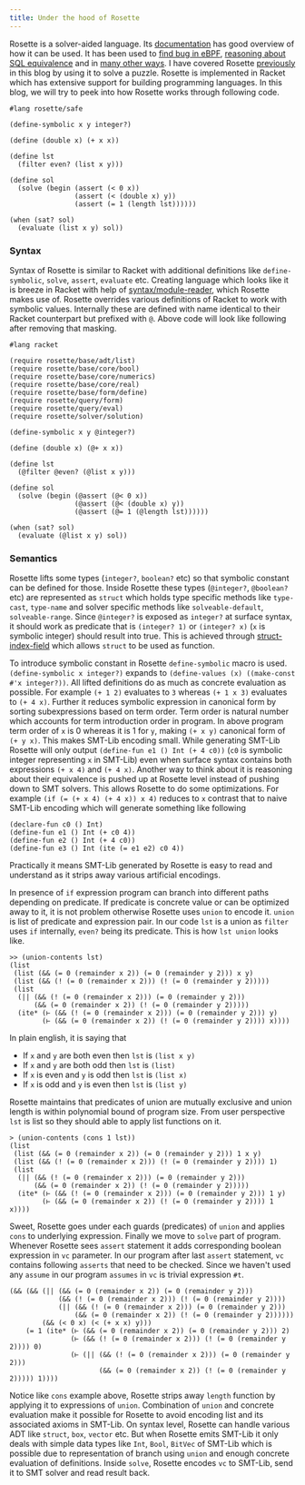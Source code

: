```yaml
---   
title: Under the hood of Rosette
---
```


Rosette is a solver-aided language. Its [documentation](https://docs.racket-lang.org/rosette-guide/index.html) has good overview of how it can
be used. It has been used to [find bug in eBPF](https://github.com/uw-unsat/jitterbug), [reasoning about SQL equivalence](https://medium.com/@uwdb/introducing-cosette-527898504bd6)
and in [many other ways](https://emina.github.io/rosette/apps.html). I have covered Rosette [previously](https://rdivyanshu.github.io/ma122.html) in this blog by using it to solve a puzzle. Rosette is implemented
in Racket which has extensive support for building programming languages. In this blog, we will try to peek into how Rosette works through following code.

~~~{.racket}
#lang rosette/safe

(define-symbolic x y integer?)

(define (double x) (+ x x))

(define lst
  (filter even? (list x y)))

(define sol
  (solve (begin (assert (< 0 x))
                (assert (< (double x) y))
                (assert (= 1 (length lst))))))

(when (sat? sol)
  (evaluate (list x y) sol))
~~~

### Syntax
Syntax of Rosette is similar to Racket with additional definitions like `define-symbolic`, `solve`, `assert`, 
`evaluate` etc. Creating language which looks like it is breeze in Racket with help of [syntax/module-reader](https://docs.racket-lang.org/guide/syntax_module-reader.html), which Rosette makes use of. Rosette overrides various definitions of Racket to work with symbolic values. 
Internally these are defined with name identical to their Racket counterpart but prefixed with `@`. Above code will look like following 
after removing that masking.

~~~{.racket}
#lang racket

(require rosette/base/adt/list)
(require rosette/base/core/bool)
(require rosette/base/core/numerics)
(require rosette/base/core/real)
(require rosette/base/form/define)
(require rosette/query/form)
(require rosette/query/eval)
(require rosette/solver/solution)

(define-symbolic x y @integer?)

(define (double x) (@+ x x))

(define lst
  (@filter @even? (@list x y)))

(define sol
  (solve (begin (@assert (@< 0 x))
                (@assert (@< (double x) y))
                (@assert (@= 1 (@length lst))))))

(when (sat? sol)
  (evaluate (@list x y) sol))
~~~

### Semantics

Rosette lifts some types (`integer?`, `boolean?` etc) so that symbolic constant can be defined for those. 
Inside Rosette these types (`@integer?`, `@boolean?` etc) are represented as `struct` which holds type specific methods 
like `type-cast`, `type-name` and solver specific methods like `solveable-default`, `solveable-range`. 
Since `@integer?` is exposed as `integer?` at surface syntax, it should work as predicate that is `(integer? 1)` or `(integer? x)` 
(`x` is symbolic integer) should result into true. This is achieved through [struct-index-field](https://docs.racket-lang.org/reference/define-struct.html#%28form._%28%28lib._racket%2Fprivate%2Fbase..rkt%29._struct-field-index%29%29) which allows `struct` to be used as function.

To introduce symbolic constant in Rosette `define-symbolic` macro is used.
`(define-symbolic x integer?)` expands to `(define-values (x) ((make-const #'x integer?))`. All lifted definitions
do as much as concrete evaluation as possible. For example `(+ 1 2)` evaluates to `3`
whereas `(+ 1 x 3)` evaluates to `(+ 4 x)`. Further it reduces 
 symbolic expression in canonical form by sorting subexpressions based on term order. Term order is natural
number which accounts for term introduction order in program. In above program term order of `x` is 0 whereas it is 1 for `y`,
making `(+ x y)` canonical form of `(+ y x)`. This makes SMT-Lib encoding small. While generating SMT-Lib Rosette will only output 
`(define-fun e1 () Int (+ 4 c0))` (`c0` is symbolic integer representing `x` in SMT-Lib) 
even when surface syntax contains both expressions `(+ x 4)` and `(+ 4 x)`.
Another way to think about it is reasoning about their equivalence is pushed up at Rosette level instead of 
pushing down to SMT solvers. This allows Rosette to do some optimizations. For example `(if (= (+ x 4) (+ 4 x)) x 4)` 
reduces to `x` contrast that to naive SMT-Lib encoding which will generate something like following

~~~{.racket}
(declare-fun c0 () Int)
(define-fun e1 () Int (+ c0 4))
(define-fun e2 () Int (+ 4 c0))
(define-fun e3 () Int (ite (= e1 e2) c0 4))
~~~

Practically it means SMT-Lib generated by Rosette is easy to read and understand as it strips away various artificial
encodings.

In presence of `if` expression program can branch into different paths depending on predicate. If predicate is concrete value
or can be optimized away to it, it is not problem otherwise Rosette uses `union` to encode it. `union` is list of 
predicate and expression pair. In our code `lst` is a union  as `filter` uses `if` internally, `even?` being its predicate. 
This is how `lst union` looks like.

~~~{.racket}
>> (union-contents lst)
(list
 (list (&& (= 0 (remainder x 2)) (= 0 (remainder y 2))) x y)
 (list (&& (! (= 0 (remainder x 2))) (! (= 0 (remainder y 2)))))
 (list
  (|| (&& (! (= 0 (remainder x 2))) (= 0 (remainder y 2))) 
      (&& (= 0 (remainder x 2)) (! (= 0 (remainder y 2)))))
  (ite* (⊢ (&& (! (= 0 (remainder x 2))) (= 0 (remainder y 2))) y) 
        (⊢ (&& (= 0 (remainder x 2)) (! (= 0 (remainder y 2)))) x))))
~~~

In plain english, it is saying that

* If `x` and `y` are both even then `lst` is `(list x y)`
* If `x` and `y` are both odd then `lst` is `(list)`
* If `x` is even and `y` is odd then `lst` is `(list x)`
* If `x` is odd and `y` is even then `lst` is `(list y)`

Rosette maintains that predicates of union are mutually exclusive and union length 
is within polynomial bound of program size. From user perspective `lst` is 
list so they should able to apply list functions on it.

~~~{.racket}
> (union-contents (cons 1 lst))
(list
 (list (&& (= 0 (remainder x 2)) (= 0 (remainder y 2))) 1 x y)
 (list (&& (! (= 0 (remainder x 2))) (! (= 0 (remainder y 2)))) 1)
 (list
  (|| (&& (! (= 0 (remainder x 2))) (= 0 (remainder y 2))) 
      (&& (= 0 (remainder x 2)) (! (= 0 (remainder y 2)))))
  (ite* (⊢ (&& (! (= 0 (remainder x 2))) (= 0 (remainder y 2))) 1 y) 
        (⊢ (&& (= 0 (remainder x 2)) (! (= 0 (remainder y 2)))) 1 x))))

~~~

Sweet, Rosette goes under each guards (predicates) of `union` and applies `cons` to underlying
expression. Finally we move to `solve` part of program. Whenever Rosette sees `assert` statement
it adds corresponding boolean expression in `vc` parameter. In our program after last `assert`
statement, `vc` contains following `asserts` that need to be checked. Since we haven't used any
`assume` in our program `assumes` in `vc` is trivial expression `#t`. 

~~~{.racket}
(&& (&& (|| (&& (= 0 (remainder x 2)) (= 0 (remainder y 2)))
            (&& (! (= 0 (remainder x 2))) (! (= 0 (remainder y 2))))
            (|| (&& (! (= 0 (remainder x 2))) (= 0 (remainder y 2)))
                (&& (= 0 (remainder x 2)) (! (= 0 (remainder y 2))))))
        (&& (< 0 x) (< (+ x x) y)))
    (= 1 (ite* (⊢ (&& (= 0 (remainder x 2)) (= 0 (remainder y 2))) 2)
               (⊢ (&& (! (= 0 (remainder x 2))) (! (= 0 (remainder y 2)))) 0)
               (⊢ (|| (&& (! (= 0 (remainder x 2))) (= 0 (remainder y 2)))
                      (&& (= 0 (remainder x 2)) (! (= 0 (remainder y 2))))) 1))))

~~~
Notice like  `cons` example above, Rosette strips away `length` function by applying it to expressions of `union`.
Combination of `union` and concrete evaluation make it possible for Rosette to avoid encoding
list and its associated axioms in SMT-Lib. On
syntax level, Rosette can handle various ADT like `struct`, `box`, `vector` etc. But when Rosette emits SMT-Lib
it only deals with simple data types like `Int`, `Bool`, `BitVec` of SMT-Lib which is possible due to representation of
branch using `union` and enough concrete evaluation of definitions. Inside `solve`, Rosette encodes `vc` to SMT-Lib, 
send it to SMT solver and read result back.